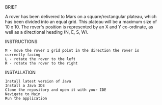 BRIEF

A rover has been delivered to Mars on a square/rectangular plateau, which has been divided into an equal grid. This plateau will be a maximum size of 10 x 10. The rover's position is represented by an X and Y co-ordinate, as well as a directional heading (N, E, S, W).

INSTRUCTIONS

    M - move the rover 1 grid point in the direction the rover is currently facing
    L - rotate the rover to the left
    R - rotate the rover to the right

INSTALLATION

    Install latest version of Java
    Install a Java IDE
    Clone the repository and open it with your IDE
    Navigate to Main
    Run the application

